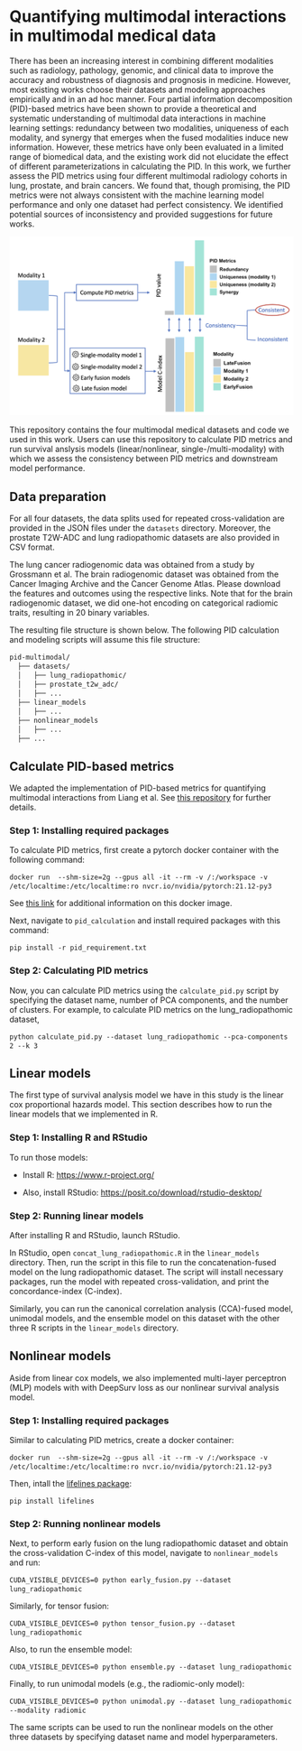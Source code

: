 # Quantifying multimodal interactions in multimodal medical data

There has been an increasing interest in combining different modalities such as radiology, pathology, genomic, and clinical data to improve the accuracy and robustness of diagnosis and prognosis in medicine. However, most existing works choose their datasets and modeling approaches empirically and in an ad hoc manner. Four partial information decomposition (PID)-based metrics have been shown to provide a theoretical and systematic understanding of multimodal data interactions in machine learning settings: redundancy between two modalities, uniqueness of each modality, and synergy that emerges when the fused modalities induce new information. However, these metrics have only been evaluated in a limited range of biomedical data, and the existing work did not elucidate the effect of different parameterizations in calculating the PID. In this work, we further assess the PID metrics using four different multimodal radiology cohorts in lung, prostate, and brain cancers. We found that, though promising, the PID metrics were not always consistent with the machine learning model performance and only one dataset had perfect consistency. We identified potential sources of inconsistency and provided suggestions for future works.

![pipeline](figures/pipeline.png)

This repository contains the four multimodal medical datasets and code we used in this work. Users can use this repository to calculate PID metrics and run survival anslysis models (linear/nonlinear, single-/multi-modality) with which we assess the consistency between PID metrics and downstream model performance. 

## Data preparation 

For all four datasets, the data splits used for repeated cross-validation are provided in the JSON files under the `datasets` directory. Moreover, the prostate T2W-ADC and lung radiopathomic datasets are also provided in CSV format. 

The lung cancer radiogenomic data was obtained from a study by Grossmann et al. The brain radiogenomic dataset was obtained from the Cancer Imaging Archive and the Cancer Genome Atlas. Please download the features and outcomes using the respective links. Note that for the brain radiogenomic dataset, we did one-hot encoding on categorical radiomic traits, resulting in 20 binary variables.

The resulting file structure is shown below. The following PID calculation and modeling scripts will assume this file structure: 

```
pid-multimodal/
  ├── datasets/               
  │   ├── lung_radiopathomic/ 
  │   ├── prostate_t2w_adc/   
  │   ├── ...   
  ├── linear_models 
  │   ├── ...   
  ├── nonlinear_models 
  │   ├── ...
  ├── ...         
```

## Calculate PID-based metrics 

We adapted the implementation of PID-based metrics for quantifying multimodal interactions from Liang et al. See [this repository](https://github.com/pliang279/PID/tree/1f6e9d09598754f0dcf7d4ce7e7ffe1c377b0035) for further details. 

### Step 1: Installing required packages 

To calculate PID metrics, first create a pytorch docker container with the following command:
```
docker run  --shm-size=2g --gpus all -it --rm -v /:/workspace -v /etc/localtime:/etc/localtime:ro nvcr.io/nvidia/pytorch:21.12-py3
```

See [this link](https://catalog.ngc.nvidia.com/orgs/nvidia/containers/pytorch/tags) for additional information on this docker image. 

Next, navigate to `pid_calculation` and install required packages with this command:
```
pip install -r pid_requirement.txt
```

### Step 2: Calculating PID metrics

Now, you can calculate PID metrics using the ```calculate_pid.py``` script by specifying the dataset name, number of PCA components, and the number of clusters. For example, to calculate PID metrics on the lung_radiopathomic dataset, 

```
python calculate_pid.py --dataset lung_radiopathomic --pca-components 2 --k 3
```

## Linear models 

The first type of survival analysis model we have in this study is the linear cox proportional hazards model. This section describes how to run the linear models that we implemented in R. 

### Step 1: Installing R and RStudio 

To run those models: 

* Install R: https://www.r-project.org/

* Also, install RStudio: https://posit.co/download/rstudio-desktop/

### Step 2: Running linear models 

After installing R and RStudio, launch RStudio. 

In RStudio, open `concat_lung_radiopathomic.R` in the `linear_models` directory. Then, run the script in this file to run the concatenation-fused model on the lung radiopathomic dataset. The script will install necessary packages, run the model with repeated cross-validation, and print the concordance-index (C-index). 

Similarly, you can run the canonical correlation analysis (CCA)-fused model, unimodal models, and the ensemble model on this dataset with the other three R scripts in the `linear_models` directory. 

## Nonlinear models 

Aside from linear cox models, we also implemented multi-layer perceptron (MLP) models with with DeepSurv loss as our nonlinear survival analysis model. 

### Step 1: Installing required  packages

Similar to calculating PID metrics, create a docker container:

```
docker run  --shm-size=2g --gpus all -it --rm -v /:/workspace -v /etc/localtime:/etc/localtime:ro nvcr.io/nvidia/pytorch:21.12-py3
```

Then, intall the [lifelines package](https://lifelines.readthedocs.io/en/latest/): 

```
pip install lifelines 
```

### Step 2: Running nonlinear models 

Next, to perform early fusion on the lung radiopathomic dataset and obtain the cross-validation C-index of this model, navigate to `nonlinear_models` and run: 
```
CUDA_VISIBLE_DEVICES=0 python early_fusion.py --dataset lung_radiopathomic 
```

Similarly, for tensor fusion: 
```
CUDA_VISIBLE_DEVICES=0 python tensor_fusion.py --dataset lung_radiopathomic 
```

Also, to run the ensemble model: 
```
CUDA_VISIBLE_DEVICES=0 python ensemble.py --dataset lung_radiopathomic 
```

Finally, to run unimodal models (e.g., the radiomic-only model): 
```
CUDA_VISIBLE_DEVICES=0 python unimodal.py --dataset lung_radiopathomic --modality radiomic
```

The same scripts can be used to run the nonlinear models on the other three datasets by specifying dataset name and model hyperparameters. 